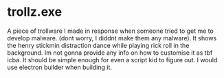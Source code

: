 # trollz.exe
A piece of trollware I made in response when someone tried to get me to develop malware. (dont worry, I diddnt make them any malware).
It shows the henry stickmin distraction dance while playing rick roll in the background.
Im not gonna provide any info on how to customise it as tbf icba. It should be simple enough for even a script kid to figure out.
I would use electron builder when building it.
